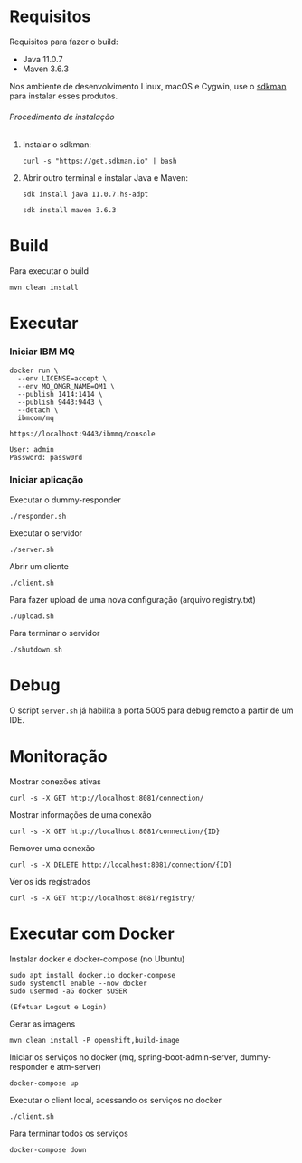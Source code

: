 
# Requisitos

Requisitos para fazer o build:

- Java 11.0.7
- Maven 3.6.3

Nos ambiente de desenvolvimento Linux, macOS e Cygwin, use o [sdkman](https://sdkman.io/) para instalar esses produtos.

###### Procedimento de instalação

1. Instalar o sdkman:

    `curl -s "https://get.sdkman.io" | bash`

2. Abrir outro terminal e instalar Java e Maven:
    
    `sdk install java 11.0.7.hs-adpt`
    
    `sdk install maven 3.6.3`


# Build

Para executar o build

    mvn clean install


# Executar

### Iniciar IBM MQ

    docker run \
      --env LICENSE=accept \
      --env MQ_QMGR_NAME=QM1 \
      --publish 1414:1414 \
      --publish 9443:9443 \
      --detach \
      ibmcom/mq

    https://localhost:9443/ibmmq/console

    User: admin
    Password: passw0rd

### Iniciar aplicação

Executar o dummy-responder

    ./responder.sh

Executar o servidor

    ./server.sh

Abrir um cliente

    ./client.sh

Para fazer upload de uma nova configuração (arquivo registry.txt)

    ./upload.sh

Para terminar o servidor

    ./shutdown.sh

# Debug

O script `server.sh` já habilita a porta 5005 para debug remoto a partir de um IDE. 

# Monitoração

Mostrar conexões ativas

    curl -s -X GET http://localhost:8081/connection/

Mostrar informações de uma conexão

    curl -s -X GET http://localhost:8081/connection/{ID}

Remover uma conexão

    curl -s -X DELETE http://localhost:8081/connection/{ID}

Ver os ids registrados

    curl -s -X GET http://localhost:8081/registry/

# Executar com Docker

Instalar docker e docker-compose (no Ubuntu)

    sudo apt install docker.io docker-compose
    sudo systemctl enable --now docker
    sudo usermod -aG docker $USER
    
    (Efetuar Logout e Login)

Gerar as imagens

    mvn clean install -P openshift,build-image

Iniciar os serviços no docker (mq, spring-boot-admin-server, dummy-responder e atm-server)

    docker-compose up

Executar o client local, acessando os serviços no docker

    ./client.sh

Para terminar todos os serviços

    docker-compose down
